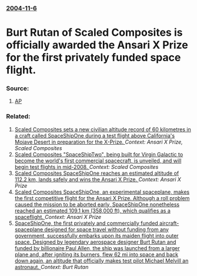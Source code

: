### [2004-11-6](/news/2004/11/6/index.md)

#  Burt Rutan of Scaled Composites is officially awarded the Ansari X Prize for the first privately funded space flight. 




### Source:

1. [AP](http://hosted.ap.org/dynamic/stories/P/PRIVATE_SPACESHIP?SITE=UTSGS&SECTION=HOME&TEMPLATE=DEFAULT)

### Related:

1. [ Scaled Composites sets a new civilian altitude record of 60 kilometres in a craft called SpaceShipOne during a test flight above California's Mojave Desert in preparation for the X-Prize. ](/news/2004/05/13/scaled-composites-sets-a-new-civilian-altitude-record-of-60-kilometres-in-a-craft-called-spaceshipone-during-a-test-flight-above-california.md) _Context: Ansari X Prize, Scaled Composites_
2. [ Scaled Composites "SpaceShipTwo", being built for Virgin Galactic to become the world's first commercial spacecraft, is unveiled, and will begin test flights in mid-2008. ](/news/2008/01/23/scaled-composites-spaceshiptwo-being-built-for-virgin-galactic-to-become-the-world-s-first-commercial-spacecraft-is-unveiled-and-will.md) _Context: Scaled Composites_
3. [ Scaled Composites SpaceShipOne reaches an estimated altitude of 112.2 km, lands safely and wins the Ansari X Prize. ](/news/2004/10/4/scaled-composites-spaceshipone-reaches-an-estimated-altitude-of-112-2-km-lands-safely-and-wins-the-ansari-x-prize.md) _Context: Ansari X Prize_
4. [ Scaled Composites SpaceShipOne, an experimental spaceplane, makes the first competitive flight for the Ansari X Prize. Although a roll problem caused the mission to be aborted early, SpaceShipOne nonetheless reached an estimated 109.1&nbsp;km (358,000&nbsp;ft), which qualifies as a spaceflight. ](/news/2004/09/29/scaled-composites-spaceshipone-an-experimental-spaceplane-makes-the-first-competitive-flight-for-the-ansari-x-prize-although-a-roll-prob.md) _Context: Ansari X Prize_
5. [ SpaceShipOne, the first privately and commercially funded aircraft-spaceplane designed for space travel without funding from any government, successfully embarks upon its maiden flight into outer space. Designed by legendary aerospace designer Burt Rutan and funded by billionaire Paul Allen, the ship was launched from a larger plane and, after igniting its burners, flew 62 mi into space and back down again, an altitude that officially makes test pilot Michael Melvill an astronaut. ](/news/2004/06/21/spaceshipone-the-first-privately-and-commercially-funded-aircraft-spaceplane-designed-for-space-travel-without-funding-from-any-government.md) _Context: Burt Rutan_
